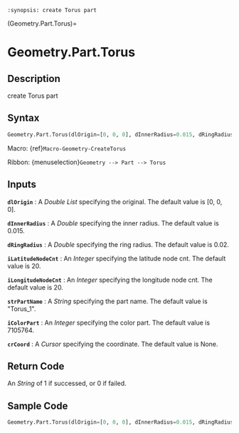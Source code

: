 ```{module} Geometry.Part.Torus()
:synopsis: create Torus part
```

(Geometry.Part.Torus)=

# Geometry.Part.Torus

## Description

create Torus part

## Syntax

```python
Geometry.Part.Torus(dlOrigin=[0, 0, 0], dInnerRadius=0.015, dRingRadius=0.02, iLatitudeNodeCnt=20, iLongitudeNodeCnt=20, strPartName="Torus_1", iColorPart=7105764, crCoord=None)
```

Macro: {ref}`Macro-Geometry-CreateTorus`

Ribbon: {menuselection}`Geometry --> Part --> Torus`

## Inputs

**`dlOrigin`**
: A _Double List_ specifying the original. The default value is [0, 0, 0].

**`dInnerRadius`**
: A _Double_ specifying the inner radius. The default value is 0.015.

**`dRingRadius`**
: A _Double_ specifying the ring radius. The default value is 0.02.

**`iLatitudeNodeCnt`**
: An _Integer_ specifying the latitude node cnt. The default value is 20.

**`iLongitudeNodeCnt`**
: An _Integer_ specifying the longitude node cnt. The default value is 20.

**`strPartName`**
: A _String_ specifying the part name. The default value is "Torus_1".

**`iColorPart`**
: An _Integer_ specifying the color part. The default value is 7105764.

**`crCoord`**
: A _Cursor_ specifying the coordinate. The default value is None.

## Return Code

An _String_ of 1 if successed, or 0 if failed.

## Sample Code

```python
Geometry.Part.Torus(dlOrigin=[0, 0, 0], dInnerRadius=0.015, dRingRadius=0.02, iLatitudeNodeCnt=20, iLongitudeNodeCnt=20, strPartName="Torus_1", iColorPart=7105764, crCoord=None)
```

